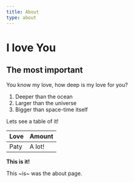 ```yaml
---
title: About
type: about
---
```


I love You
==========

The most important
------------------

You know my love, how deep is my love for you?

1. Deeper than the ocean
2. Larger than the universe
3. Bigger than space-time itself

Lets see a table of it!

| Love     | Amount     |
|----------|------------|
| Paty     | A lot!     |

**This is it!**

This ~is~ was the about page.
